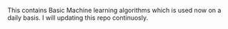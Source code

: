 This contains Basic Machine learning algorithms which is used now on a daily basis.
I will updating this repo continuosly.
